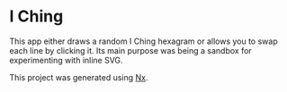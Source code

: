 

# I Ching
This app either draws a random I Ching hexagram or allows you to swap each line by clicking it.
Its main purpose was being a sandbox for experimenting with inline SVG.

This project was generated using [Nx](https://nx.dev).
